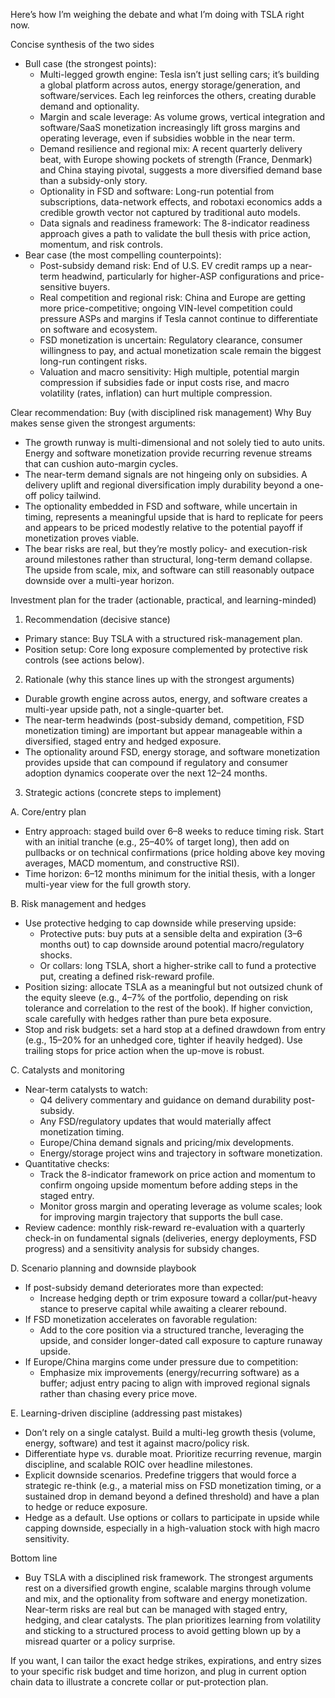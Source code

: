 Here’s how I’m weighing the debate and what I’m doing with TSLA right now.

Concise synthesis of the two sides
- Bull case (the strongest points):
  - Multi-legged growth engine: Tesla isn’t just selling cars; it’s building a global platform across autos, energy storage/generation, and software/services. Each leg reinforces the others, creating durable demand and optionality.
  - Margin and scale leverage: As volume grows, vertical integration and software/SaaS monetization increasingly lift gross margins and operating leverage, even if subsidies wobble in the near term.
  - Demand resilience and regional mix: A recent quarterly delivery beat, with Europe showing pockets of strength (France, Denmark) and China staying pivotal, suggests a more diversified demand base than a subsidy-only story.
  - Optionality in FSD and software: Long-run potential from subscriptions, data-network effects, and robotaxi economics adds a credible growth vector not captured by traditional auto models.
  - Data signals and readiness framework: The 8-indicator readiness approach gives a path to validate the bull thesis with price action, momentum, and risk controls.
- Bear case (the most compelling counterpoints):
  - Post-subsidy demand risk: End of U.S. EV credit ramps up a near-term headwind, particularly for higher-ASP configurations and price-sensitive buyers.
  - Real competition and regional risk: China and Europe are getting more price-competitive; ongoing VIN-level competition could pressure ASPs and margins if Tesla cannot continue to differentiate on software and ecosystem.
  - FSD monetization is uncertain: Regulatory clearance, consumer willingness to pay, and actual monetization scale remain the biggest long-run contingent risks.
  - Valuation and macro sensitivity: High multiple, potential margin compression if subsidies fade or input costs rise, and macro volatility (rates, inflation) can hurt multiple compression.

Clear recommendation: Buy (with disciplined risk management)
Why Buy makes sense given the strongest arguments:
- The growth runway is multi-dimensional and not solely tied to auto units. Energy and software monetization provide recurring revenue streams that can cushion auto-margin cycles.
- The near-term demand signals are not hingeing only on subsidies. A delivery uplift and regional diversification imply durability beyond a one-off policy tailwind.
- The optionality embedded in FSD and software, while uncertain in timing, represents a meaningful upside that is hard to replicate for peers and appears to be priced modestly relative to the potential payoff if monetization proves viable.
- The bear risks are real, but they’re mostly policy- and execution-risk around milestones rather than structural, long-term demand collapse. The upside from scale, mix, and software can still reasonably outpace downside over a multi-year horizon.

Investment plan for the trader (actionable, practical, and learning-minded)

1) Recommendation (decisive stance)
- Primary stance: Buy TSLA with a structured risk-management plan.
- Position setup: Core long exposure complemented by protective risk controls (see actions below).

2) Rationale (why this stance lines up with the strongest arguments)
- Durable growth engine across autos, energy, and software creates a multi-year upside path, not a single-quarter bet.
- The near-term headwinds (post-subsidy demand, competition, FSD monetization timing) are important but appear manageable within a diversified, staged entry and hedged exposure.
- The optionality around FSD, energy storage, and software monetization provides upside that can compound if regulatory and consumer adoption dynamics cooperate over the next 12–24 months.

3) Strategic actions (concrete steps to implement)

A. Core/entry plan
- Entry approach: staged build over 6–8 weeks to reduce timing risk. Start with an initial tranche (e.g., 25–40% of target long), then add on pullbacks or on technical confirmations (price holding above key moving averages, MACD momentum, and constructive RSI).
- Time horizon: 6–12 months minimum for the initial thesis, with a longer multi-year view for the full growth story.

B. Risk management and hedges
- Use protective hedging to cap downside while preserving upside:
  - Protective puts: buy puts at a sensible delta and expiration (3–6 months out) to cap downside around potential macro/regulatory shocks.
  - Or collars: long TSLA, short a higher-strike call to fund a protective put, creating a defined risk-reward profile.
- Position sizing: allocate TSLA as a meaningful but not outsized chunk of the equity sleeve (e.g., 4–7% of the portfolio, depending on risk tolerance and correlation to the rest of the book). If higher conviction, scale carefully with hedges rather than pure beta exposure.
- Stop and risk budgets: set a hard stop at a defined drawdown from entry (e.g., 15–20% for an unhedged core, tighter if heavily hedged). Use trailing stops for price action when the up-move is robust.

C. Catalysts and monitoring
- Near-term catalysts to watch:
  - Q4 delivery commentary and guidance on demand durability post-subsidy.
  - Any FSD/regulatory updates that would materially affect monetization timing.
  - Europe/China demand signals and pricing/mix developments.
  - Energy/storage project wins and trajectory in software monetization.
- Quantitative checks:
  - Track the 8-indicator framework on price action and momentum to confirm ongoing upside momentum before adding steps in the staged entry.
  - Monitor gross margin and operating leverage as volume scales; look for improving margin trajectory that supports the bull case.
- Review cadence: monthly risk-reward re-evaluation with a quarterly check-in on fundamental signals (deliveries, energy deployments, FSD progress) and a sensitivity analysis for subsidy changes.

D. Scenario planning and downside playbook
- If post-subsidy demand deteriorates more than expected:
  - Increase hedging depth or trim exposure toward a collar/put-heavy stance to preserve capital while awaiting a clearer rebound.
- If FSD monetization accelerates on favorable regulation:
  - Add to the core position via a structured tranche, leveraging the upside, and consider longer-dated call exposure to capture runaway upside.
- If Europe/China margins come under pressure due to competition:
  - Emphasize mix improvements (energy/recurring software) as a buffer; adjust entry pacing to align with improved regional signals rather than chasing every price move.

E. Learning-driven discipline (addressing past mistakes)
- Don’t rely on a single catalyst. Build a multi-leg growth thesis (volume, energy, software) and test it against macro/policy risk.
- Differentiate hype vs. durable moat. Prioritize recurring revenue, margin discipline, and scalable ROIC over headline milestones.
- Explicit downside scenarios. Predefine triggers that would force a strategic re-think (e.g., a material miss on FSD monetization timing, or a sustained drop in demand beyond a defined threshold) and have a plan to hedge or reduce exposure.
- Hedge as a default. Use options or collars to participate in upside while capping downside, especially in a high-valuation stock with high macro sensitivity.

Bottom line
- Buy TSLA with a disciplined risk framework. The strongest arguments rest on a diversified growth engine, scalable margins through volume and mix, and the optionality from software and energy monetization. Near-term risks are real but can be managed with staged entry, hedging, and clear catalysts. The plan prioritizes learning from volatility and sticking to a structured process to avoid getting blown up by a misread quarter or a policy surprise.

If you want, I can tailor the exact hedge strikes, expirations, and entry sizes to your specific risk budget and time horizon, and plug in current option chain data to illustrate a concrete collar or put-protection plan.